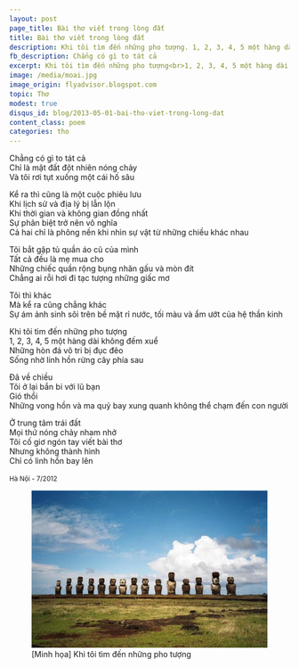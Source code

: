 ```yaml
---
layout: post
page_title: Bài thơ viết trong lòng đất
title: Bài thơ viết trong lòng đất
description: Khi tôi tìm đến những pho tượng. 1, 2, 3, 4, 5 một hàng dài không đếm xuể. Những hòn đá vô tri bị đục đẽo. Sống nhờ linh hồn rừng cây phía sau.
fb_description: Chẳng có gì to tát cả
excerpt: Khi tôi tìm đến những pho tượng<br>1, 2, 3, 4, 5 một hàng dài không đếm xuể<br>Những hòn đá vô tri bị đục đẽo<br>Sống nhờ linh hồn rừng cây phía sau.
image: /media/moai.jpg
image_origin: flyadvisor.blogspot.com
topic: Thơ
modest: true
disqus_id: blog/2013-05-01-bai-tho-viet-trong-long-dat
content_class: poem
categories: tho
---
```


Chẳng có gì to tát cả  
Chỉ là mặt đất đột nhiên nóng chảy  
Và tôi rơi tụt xuống một cái hố sâu

Kể ra thì cũng là một cuộc phiêu lưu  
Khi lịch sử và địa lý bị lẫn lộn  
Khi thời gian và không gian đồng nhất  
Sự phân biệt trở nên vô nghĩa  
Cả hai chỉ là phông nền khi nhìn sự vật từ những chiều khác nhau

Tôi bắt gặp tủ quần áo cũ của mình  
Tất cả đều là mẹ mua cho  
Những chiếc quần rộng bụng nhăn gấu và mòn đít  
Chẳng ai rỗi hơi đi tạc tượng những giấc mơ

Tôi thì khác  
Mà kể ra cũng chẳng khác  
Sự ám ảnh sinh sôi trên bề mặt rỉ nước, tối màu và ẩm ướt của hệ thần kinh

Khi tôi tìm đến những pho tượng  
1, 2, 3, 4, 5 một hàng dài không đếm xuể  
Những hòn đá vô tri bị đục đẽo  
Sống nhờ linh hồn rừng cây phía sau

Đã về chiều  
Tôi ở lại bắn bi với lũ bạn  
Gió thổi  
Những vong hồn và ma quỷ bay xung quanh không thể chạm đến con người

Ở trung tâm trái đất  
Mọi thứ nóng chảy nham nhở  
Tôi cố giơ ngón tay viết bài thơ  
Nhưng không thành hình  
Chỉ có linh hồn bay lên

<small>Hà Nội - 7/2012</small>

<figure>
<div class="img-container" data-origin="flyadvisor.blogspot.com">
<img src="/media/moai.jpg" alt="Khi tôi tìm đến những pho tượng">
</div>
<figcaption>[Minh họa] Khi tôi tìm đến những pho tượng</figcaption>
</figure>
